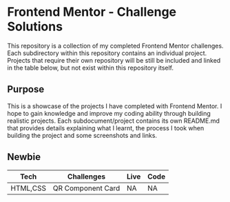 # Frontend Mentor - Challenge Solutions
This repository is a collection of my completed Frontend Mentor challenges. Each subdirectory within this repository contains an individual project. Projects that require their own repository will be still be included and linked in the table below, but not exist within this repository itself. 

## Purpose
This is a showcase of the projects I have completed with Frontend Mentor. I hope to gain knowledge and improve my coding ability through building realistic projects. Each subdocument/project contains its own README.md that provides details explaining what I learnt, the process I took when building the project and some screenshots and links. 

## Newbie 
| Tech  | Challenges | Live | Code |
| ---- | --------    | --  | --|
|HTML,CSS| QR Component Card | NA | NA|